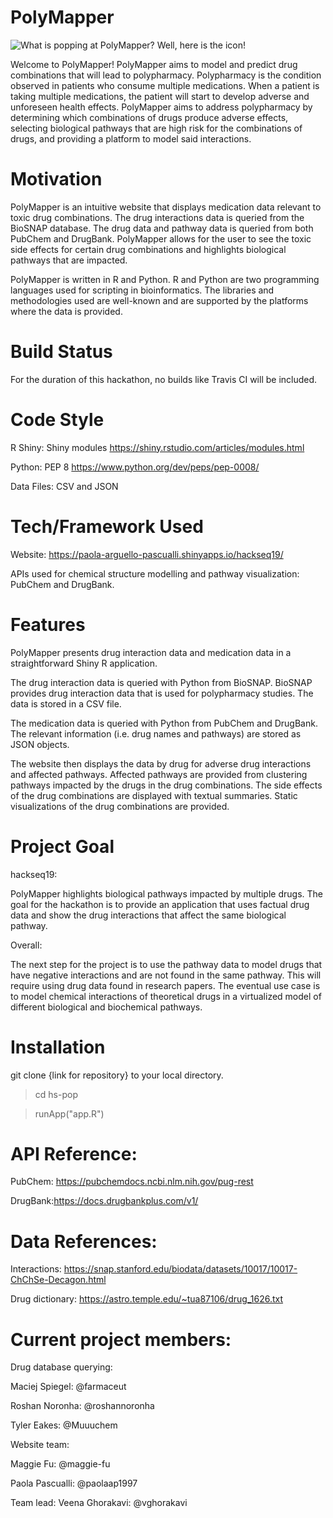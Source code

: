 # PolyMapper

![What is popping at PolyMapper? Well, here is the icon!](https://cdn.iconsflow.com/_EVw3_RGZ8ezMuF0wlyAJn0c0XCbMTKZ0bAbcyI_kEFFNM8I.png)

Welcome to PolyMapper!  PolyMapper aims to model and predict drug combinations that will lead to polypharmacy.  Polypharmacy is the condition observed in patients who consume multiple medications.  When a patient is taking multiple medications, the patient will start to develop adverse and unforeseen health effects.  PolyMapper aims to address polypharmacy by determining which combinations of drugs produce adverse effects, selecting biological pathways that are high risk for the combinations of drugs, and providing a platform to model said interactions. 

# Motivation
PolyMapper is an intuitive website that displays medication data relevant to toxic drug combinations.  The drug interactions data is queried from the BioSNAP database.  The drug data and pathway data is queried from both PubChem and DrugBank.  PolyMapper allows for the user to see the toxic side effects for certain drug combinations and highlights biological pathways that are impacted.  


PolyMapper is written in R and Python.  R and Python are two programming languages used for scripting in bioinformatics.  The libraries and methodologies used are well-known and are supported by the platforms where the data is provided.

# Build Status
For the duration of this hackathon, no builds like Travis CI will be included.  

# Code Style 
R Shiny: Shiny modules <https://shiny.rstudio.com/articles/modules.html>

Python: PEP 8 <https://www.python.org/dev/peps/pep-0008/>

Data Files: CSV and JSON

# Tech/Framework Used
Website: https://paola-arguello-pascualli.shinyapps.io/hackseq19/

APIs used for chemical structure modelling and pathway visualization: PubChem and DrugBank.

# Features
PolyMapper presents drug interaction data and medication data in a straightforward Shiny R application.  

The drug interaction data is queried with Python from BioSNAP.  BioSNAP provides drug interaction data that is used for polypharmacy studies.  The data is stored in a CSV file.  

The medication data is queried with Python from PubChem and DrugBank.  The relevant information (i.e. drug names and pathways) are stored as JSON objects.  

The website then displays the data by drug for adverse drug interactions and affected pathways.  Affected pathways are provided from clustering pathways impacted by the drugs in the drug combinations.  The side effects of the drug combinations are displayed with textual summaries.  Static visualizations of the drug combinations are provided. 

# Project Goal
hackseq19:

PolyMapper highlights biological pathways impacted by multiple drugs.  The goal for the hackathon is to provide an application that uses factual drug data and show the drug interactions that affect the same biological pathway. 

Overall:

The next step for the project is to use the pathway data to model drugs that have negative interactions and are not found in the same pathway.  This will require using drug data found in research papers. The eventual use case is to model chemical interactions of theoretical drugs in a virtualized model of different biological and biochemical pathways.  


# Installation
git clone {link for repository} to your local directory.

> cd hs-pop

> runApp("app.R")

# API Reference:
PubChem: https://pubchemdocs.ncbi.nlm.nih.gov/pug-rest

DrugBank:https://docs.drugbankplus.com/v1/

# Data References:
Interactions: https://snap.stanford.edu/biodata/datasets/10017/10017-ChChSe-Decagon.html

Drug dictionary: https://astro.temple.edu/~tua87106/drug_1626.txt

# Current project members:
Drug database querying:

Maciej Spiegel: @farmaceut

Roshan Noronha: @roshannoronha

Tyler Eakes: @Muuuchem

Website team:

Maggie Fu: @maggie-fu

Paola Pascualli: @paolaap1997

Team lead: 
Veena Ghorakavi: @vghorakavi
